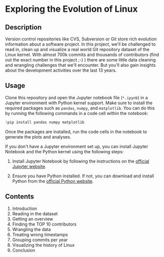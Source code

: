 # Exploring the Evolution of Linux
## Description
Version control repositories like CVS, Subversion or Git store rich evolution information about a software project. In this project, we'll be challenged to read in, clean up and visualize a real world Git repository dataset of the Linux kernel. With almost 700k commits and thousands of contributors (find out the exact number in this project ;-) ) there are some little data cleaning and wrangling challenges that we'll encounter. But you'll also gain insights about the development activities over the last 13 years.
## Usage
Clone this repository and open the Jupyter notebook file (`*.ipynb`) in a Jupyter environment with Python kernel support. Make sure to install the required packages such as `pandas`, `numpy`, and `matplotlib`. You can do this by running the following commands in a code cell within the notebook:
```python
!pip install pandas numpy matplotlib
```
Once the packages are installed, run the code cells in the notebook to generate the plots and analyses.

If you don't have a Jupyter environment set up, you can install Jupyter Notebook and the Python kernel using the following steps:

1. Install Jupyter Notebook by following the instructions on the [official Jupyter website](https://jupyter.org/install).

2. Ensure you have Python installed. If not, you can download and install Python from the [official Python website](https://www.python.org/downloads/).
## Contents
1. Introduction
2. Reading in the dataset
3. Getting an overview
4. Finding the TOP 10 contributors
5. Wrangling the data
6. Treating wrong timestamps
7. Grouping commits per year
8. Visualizing the history of Linux
9. Conclusion